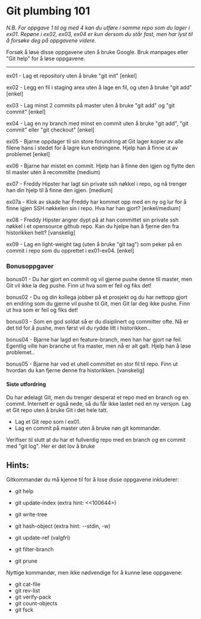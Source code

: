 # Git plumbing 101

*N.B. For oppgave 1 til og med 4 kan du utføre i samme repo som du lager i ex01.
Repøne i ex02, ex03, ex04 er kun dersom du står fast, men har lyst til å forsøke deg på oppgavene videre.*

Forsøk å løse disse oppgavene uten å bruke Google. Bruk manpages eller "Git help" for å løse oppgavene.
___

ex01 - Lag et repository uten å bruke "git init" [enkel]

ex02 - Legg en fil i staging area uten å lage en fil, og uten å bruke "git add" [enkel]

ex03 - Lag minst 2 commits på master uten å bruke "git add" og "git commit" [enkel]

ex04 - Lag en ny branch med minst en commit uten å bruke "git add", "git commit" eller "git checkout" [enkel]

ex05 - Bjarne oppdager til sin store forundring at Git lager kopier av alle filene hans i stedet for å lagre kun endringene. Hjelp han å finne ut av problemet [enkel]

ex06 - Bjarne har mistet en commit. Hjelp han å finne den igjen og flytte den til master uten å recommitte (medium)

ex07 - Freddy Hipster har lagt sin private ssh nøkkel i repo, og nå trenger han din hjelp til å finne den igjen. [medium]

ex07a - Klok av skade har Freddy har kommet opp med en ny og lur for å finne igjen SSH nøkkelen sin i repo. Hva har han gjort? [enkel/medium]

ex08 - Freddy Hipster angrer dypt på at han committet sin private ssh nøkkel i et opensource github repo. Kan du hjelpe han å fjerne den fra historikken helt? [vanskelig]

ex09 - Lag en light-weight tag (uten å bruke "git tag") som peker på en commit i repo som du opprettet i ex01-ex04. [enkel]

### Bonusoppgaver 

bonus01 - Du har gjort en commit og vil gjerne pushe denne til master, men Git vil ikke la deg pushe. Finn ut hva som er feil og fiks det!

bonus02 - Du og din kollega jobber på et prosjekt og du har nettopp gjort en endring som du gjerne vil pushe til Git, men Git lar deg ikke pushe. Finn ut hva som er feil og fiks det!

bonus03 - Som en god soldat så er du disiplinert og committer ofte. Nå er det tid for å pushe, men først vil du rydde litt i historikken..

bonus04 - Bjarne har lagd en feature-branch, men han har gjort nø feil. Egentlig ville han branche ut fra master, men nå er alt galt. Hjelp han å løse problemet..

bonus05 - Bjarne har ved et uhell committet en stor fil til repo. Finn ut hvordan du kan fjerne denne fra historikken. [vanskelig]


#### Siste utfordring

Du har ødelagt Git, men du trenger desperat et repo med en branch og en commit. Internett er også nede, så du får ikke lastet ned en
ny versjon. Lag et Git repo uten å bruke Git i det hele tatt.

* Lag et Git repo som i ex01.
* Lag en commit på master uten å bruke nøn git kommandør.

Verifiser til slutt at du har et fullverdig repo med en branch og en commit med "git log". Her er det lov å bruke

## Hints:

Gitkommandør du må kjenne til for å lose disse oppgavene inkluderer:

* git help <command>
* git update-index (extra hint: <<100644>)
* git write-tree
* git hash-object (extra hint: --stdin, -w)
* git update-ref (valgfri)

* git filter-branch
* git prune

Nyttige kommandør, men ikke nødvendige for å kunne løse oppgavene:

* git cat-file
* git rev-list
* git verify-pack
* git count-objects
* git fsck
